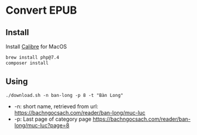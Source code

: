 Convert EPUB
====

## Install
Install [Calibre](https://calibre-ebook.com/download_osx) for MacOS

```bash
brew install php@7.4
composer install
```

## Using

```shell
./download.sh -n ban-long -p 8 -t "Bàn Long"
``` 
- -n: short name, retrieved from url: https://bachngocsach.com/reader/ban-long/muc-luc
- -p: Last page of category page https://bachngocsach.com/reader/ban-long/muc-luc?page=8 

